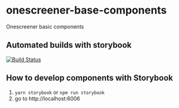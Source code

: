 # onescreener-base-components
Onescreener basic components

## Automated builds with storybook
[![Build Status](https://travis-ci.com/optune/onescreener-base-components.svg?branch=master)](https://travis-ci.com/optune/onescreener-base-components)

## How to develop components with Storybook
1. `yarn storybook` or `npm run storybook`
1. go to http://localhost:6006
